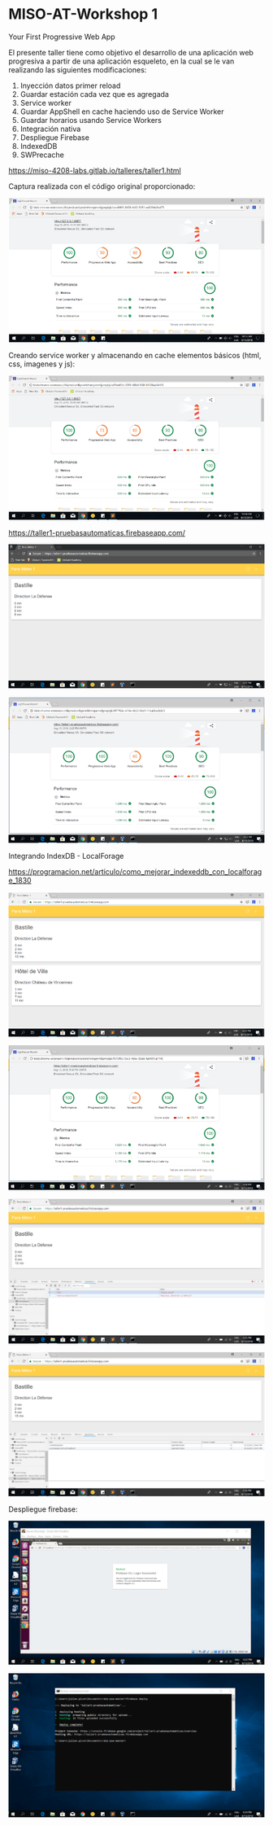 # MISO-AT-Workshop 1

Your First Progressive Web App

El presente taller tiene como objetivo el desarrollo de una aplicación web progresiva a partir de una aplicación esqueleto, en la cual se le van realizando las siguientes modificaciones:

 1. Inyección datos primer reload
 2. Guardar estación cada vez que es agregada
 3. Service worker
 4. Guardar AppShell en cache haciendo uso de Service Worker
 5. Guardar horarios usando Service Workers
 6. Integración nativa
 7. Despliegue Firebase
 8. IndexedDB
 9. SWPrecache
 
https://miso-4208-labs.gitlab.io/talleres/taller1.html

Captura realizada con el código original proporcionado:

![Alt text](screenshots/1.png)

Creando service worker y almacenando en cache elementos básicos (html, css, imagenes y js):

![Alt text](screenshots/2.png)

https://taller1-pruebasautomaticas.firebaseapp.com/

![Alt text](screenshots/3.png)

![Alt text](screenshots/4.png)

Integrando IndexDB - LocalForage

https://programacion.net/articulo/como_mejorar_indexeddb_con_localforage_1830


![Alt text](screenshots/5.png)

![Alt text](screenshots/6.png)

![Alt text](screenshots/7.png)

![Alt text](screenshots/8.png)

Despliegue firebase:

![Alt text](screenshots/9.png)

![Alt text](screenshots/10.png)
